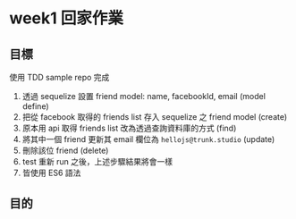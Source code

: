# week1 回家作業

## 目標

使用 TDD sample repo 完成

1. 透過 sequelize 設置 friend model: name, facebookId, email (model define)
2. 把從 facebook 取得的 friends list 存入 sequelize 之 friend model (create)
3. 原本用 api 取得 friends list 改為透過查詢資料庫的方式 (find)
4. 將其中一個 friend 更新其 email 欄位為 `hellojs@trunk.studio` (update)
6. 刪除該位 friend (delete)
7. test 重新 run 之後，上述步驟結果將會一樣
8. 皆使用 ES6 語法

## 目的
